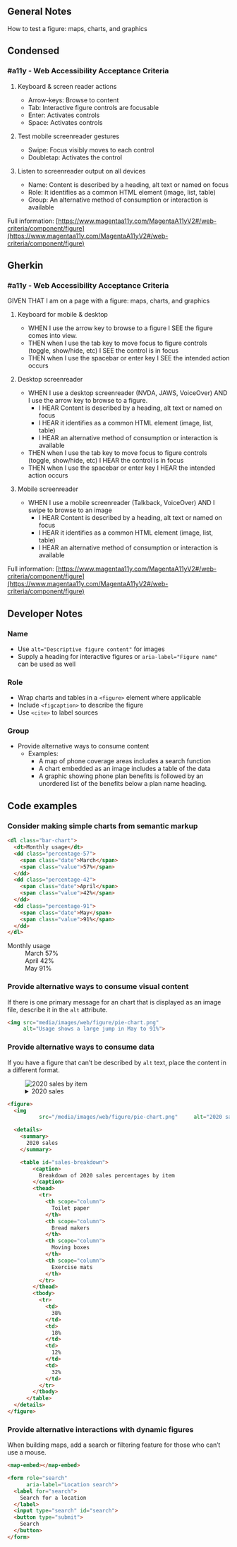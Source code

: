 ## General Notes

How to test a figure: maps, charts, and graphics

## Condensed

### #a11y - Web Accessibility Acceptance Criteria

1. Keyboard & screen reader actions
   - Arrow-keys: Browse to content
   - Tab: Interactive figure controls are focusable
   - Enter: Activates controls
   - Space: Activates controls

2. Test mobile screenreader gestures
   - Swipe: Focus visibly moves to each control
   - Doubletap: Activates the control

3. Listen to screenreader output on all devices
   - Name: Content is described by a heading, alt text or named on focus
   - Role: It identifies as a common HTML element (image, list, table)
   - Group: An alternative method of consumption or interaction is available

Full information: [https://www.magentaa11y.com/MagentaA11yV2#/web-criteria/component/figure](https://www.magentaa11y.com/MagentaA11yV2#/web-criteria/component/figure)

## Gherkin

### #a11y - Web Accessibility Acceptance Criteria

GIVEN THAT I am on a page with a figure: maps, charts, and graphics

1. Keyboard for mobile & desktop

   - WHEN I use the arrow key to browse to a figure I SEE the figure comes into view.
   - THEN when I use the tab key to move focus to figure controls (toggle, show/hide, etc) I SEE the control is in focus
   - THEN when I use the spacebar or enter key I SEE the intended action occurs

2. Desktop screenreader

   - WHEN I use a desktop screenreader (NVDA, JAWS, VoiceOver) AND I use the arrow key to browse to a figure.
      - I HEAR Content is described by a heading, alt text or named on focus
     - I HEAR it identifies as a common HTML element (image, list, table)
     - I HEAR an alternative method of consumption or interaction is available
   - THEN when I use the tab key to move focus to figure controls (toggle, show/hide, etc) I HEAR the control is in focus 
   - THEN when I use the spacebar or enter key I HEAR the intended action occurs

3. Mobile screenreader

   - WHEN I use a mobile screenreader (Talkback, VoiceOver) AND I swipe to browse to an image
     - I HEAR Content is described by a heading, alt text or named on focus
     - I HEAR it identifies as a common HTML element (image, list, table)
     - I HEAR an alternative method of consumption or interaction is available


Full information: [https://www.magentaa11y.com/MagentaA11yV2#/web-criteria/component/figure](https://www.magentaa11y.com/MagentaA11yV2#/web-criteria/component/figure)

## Developer Notes

### Name

- Use `alt="Descriptive figure content"` for images
- Supply a heading for interactive figures or `aria-label="Figure name"` can be used as well

### Role

- Wrap charts and tables in a `<figure>` element where applicable
- Include `<figcaption>` to describe the figure
- Use `<cite>` to label sources

### Group

- Provide alternative ways to consume content
    - Examples:
        - A map of phone coverage areas includes a search function
        - A chart embedded as an image includes a table of the data
        - A graphic showing phone plan benefits is followed by an unordered list of the benefits below a plan name heading.

## Code examples
### Consider making simple charts from semantic markup

```html
<dl class="bar-chart">
  <dt>Monthly usage</dt>
  <dd class="percentage-57">
    <span class="date">March</span>
    <span class="value">57%</span>
  </dd>
  <dd class="percentage-42">
    <span class="date">April</span>
    <span class="value">42%</span>
  </dd>
  <dd class="percentage-91">
    <span class="date">May</span>
    <span class="value">91%</span>
  </dd>
</dl>
```

<example>
   <dl class="bar-chart">
     <dt>Monthly usage</dt>
     <dd class="percentage-57">
       <span class="date">March</span>
       <span class="value">57%</span>
     </dd>
     <dd class="percentage-42">
       <span class="date">April</span>
       <span class="value">42%</span>
     </dd>
     <dd class="percentage-91">
       <span class="date">May</span>
       <span class="value">91%</span>
     </dd>
   </dl>
</example>


### Provide alternative ways to consume visual content
If there is one primary message for an chart that is displayed as an image file, describe it in the `alt` attribute.

```html
<img src="media/images/web/figure/pie-chart.png" 
     alt="Usage shows a large jump in May to 91%">
```
### Provide alternative ways to consume data
If you have a figure that can’t be described by `alt` text, place the content in a different format.

<example>
<figure>
  <img src="/media/images/web/figure/pie-chart.png" alt="2020 sales by item">

  <details>
    <summary>
      2020 sales
    </summary>
    <table id="sales-breakdown">
        <caption>
          Breakdown of 2020 sales percentages by item
        </caption>
        <thead>
          <tr>
            <th scope="column">
              Toilet paper
            </th>
            <th scope="column">
              Bread makers
            </th>
            <th scope="column">
              Moving boxes
            </th>
            <th scope="column">
              Exercise mats
            </th>
          </tr>
        </thead>
        <tbody>
          <tr>
            <td>
              38%
            </td>
            <td>
              18%
            </td>
            <td>
              12%
            </td>
            <td>
              32%
            </td>
          </tr>
        </tbody>
      </table>
  </details>
</figure>
</example>

```html
<figure>
  <img
          src="/media/images/web/figure/pie-chart.png"     alt="2020 sales by item">

  <details>
    <summary>
      2020 sales
    </summary>

    <table id="sales-breakdown">
        <caption>
          Breakdown of 2020 sales percentages by item
        </caption>
        <thead>
          <tr>
            <th scope="column">
              Toilet paper
            </th>
            <th scope="column">
              Bread makers
            </th>
            <th scope="column">
              Moving boxes
            </th>
            <th scope="column">
              Exercise mats
            </th>
          </tr>
        </thead>
        <tbody>
          <tr>
            <td>
              38%
            </td>
            <td>
              18%
            </td>
            <td>
              12%
            </td>
            <td>
              32%
            </td>
          </tr>
        </tbody>
      </table>
  </details>
</figure>
```
### Provide alternative interactions with dynamic figures
When building maps, add a search or filtering feature for those who can’t use a mouse.

```html
<map-embed></map-embed>

<form role="search" 
      aria-label="Location search">
  <label for="search">
    Search for a location
  </label>
  <input type="search" id="search">
  <button type="submit">
    Search
  </button>
</form>
```
